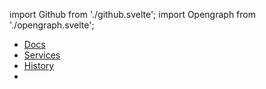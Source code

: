 import Github from './github.svelte';
import Opengraph from './opengraph.svelte';

<Opengraph />

* [Docs](getting-started)
* [Services](blackcoin-today/services)
* [History](history/history)
* <Github animation url="https://github.com/danielclough/blackcoin-wiki"/>